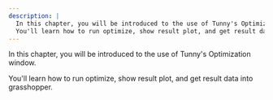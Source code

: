 ```yaml
---
description: |
  In this chapter, you will be introduced to the use of Tunny's Optimization window.
  You'll learn how to run optimize, show result plot, and get result data into grasshopper.
---
```


In this chapter, you will be introduced to the use of Tunny's Optimization
window.

You'll learn how to run optimize, show result plot, and get result data into
grasshopper.
